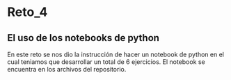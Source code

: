 # Reto_4
## El uso de los notebooks de python
En este reto se nos dio la instrucción de hacer un notebook de python en el cual teniamos que desarrollar un total de 6 ejercicios. El notebook se encuentra en los archivos del repositorio.
